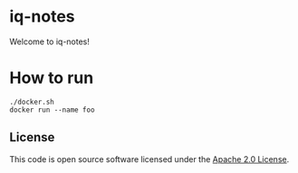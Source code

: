 # iq-notes

Welcome to iq-notes!

# How to run

```
./docker.sh
docker run --name foo
```

## License ##

This code is open source software licensed under the [Apache 2.0 License](http://www.apache.org/licenses/LICENSE-2.0.html).
